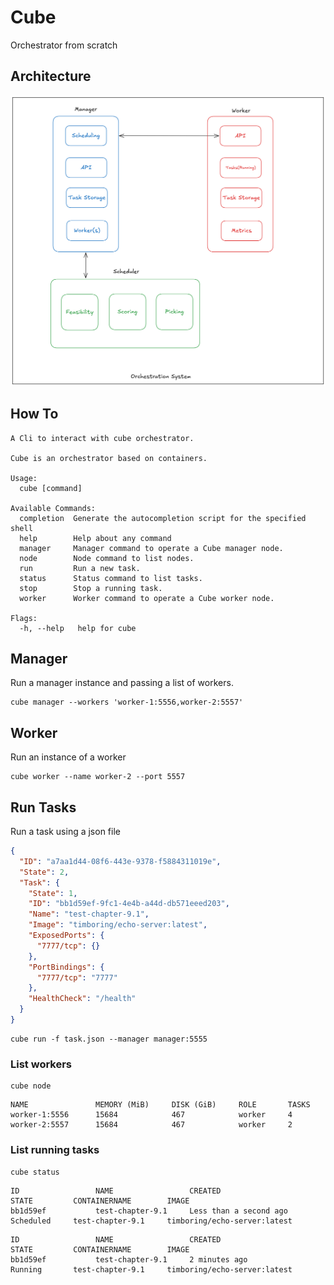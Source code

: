 # Cube
Orchestrator from scratch

## Architecture
![Orchestrator System Architecture](architecture/ochestrator_system_arch.png)

## How To
```shell
A Cli to interact with cube orchestrator.

Cube is an orchestrator based on containers.

Usage:
  cube [command]

Available Commands:
  completion  Generate the autocompletion script for the specified shell
  help        Help about any command
  manager     Manager command to operate a Cube manager node.
  node        Node command to list nodes.
  run         Run a new task.
  status      Status command to list tasks.
  stop        Stop a running task.
  worker      Worker command to operate a Cube worker node.

Flags:
  -h, --help   help for cube
```

## Manager
Run a manager instance and passing a list of workers.
```shell
cube manager --workers 'worker-1:5556,worker-2:5557'
```

## Worker
Run an instance of a worker
```shell
cube worker --name worker-2 --port 5557
```

## Run Tasks
Run a task using a json file
```json
{
  "ID": "a7aa1d44-08f6-443e-9378-f5884311019e",
  "State": 2,
  "Task": {
    "State": 1,
    "ID": "bb1d59ef-9fc1-4e4b-a44d-db571eeed203",
    "Name": "test-chapter-9.1",
    "Image": "timboring/echo-server:latest",
    "ExposedPorts": {
      "7777/tcp": {}
    },
    "PortBindings": {
      "7777/tcp": "7777"
    },
    "HealthCheck": "/health"
  }
}
```
```shell
cube run -f task.json --manager manager:5555
```

### List workers
```shell
cube node
```
```shell
NAME               MEMORY (MiB)     DISK (GiB)     ROLE       TASKS     
worker-1:5556      15684            467            worker     4         
worker-2:5557      15684            467            worker     2
```
### List running tasks
```shell
cube status
```
```shell
ID                 NAME                 CREATED                    STATE         CONTAINERNAME        IMAGE                            
bb1d59ef           test-chapter-9.1     Less than a second ago     Scheduled     test-chapter-9.1     timboring/echo-server:latest
```
```shell
ID                 NAME                 CREATED                    STATE         CONTAINERNAME        IMAGE                            
bb1d59ef           test-chapter-9.1     2 minutes ago              Running       test-chapter-9.1     timboring/echo-server:latest
```